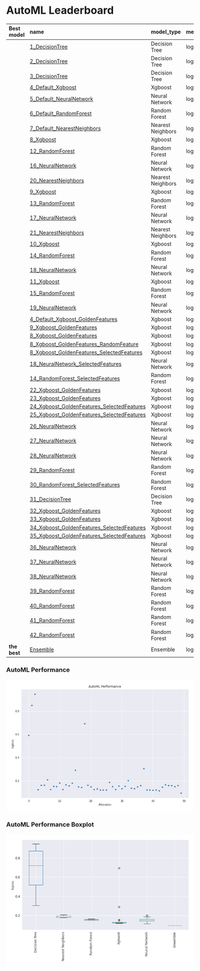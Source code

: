 # AutoML Leaderboard

| Best model   | name                                                                                               | model_type        | metric_type   |   metric_value |   train_time |   single_prediction_time |
|:-------------|:---------------------------------------------------------------------------------------------------|:------------------|:--------------|---------------:|-------------:|-------------------------:|
|              | [1_DecisionTree](1_DecisionTree/README.md)                                                         | Decision Tree     | logloss       |      0.591461  |        59.37 |                   0.0508 |
|              | [2_DecisionTree](2_DecisionTree/README.md)                                                         | Decision Tree     | logloss       |      0.849292  |        40.22 |                   0.0524 |
|              | [3_DecisionTree](3_DecisionTree/README.md)                                                         | Decision Tree     | logloss       |      0.947043  |        39.96 |                   0.063  |
|              | [4_Default_Xgboost](4_Default_Xgboost/README.md)                                                   | Xgboost           | logloss       |      0.123851  |        43.14 |                   0.0753 |
|              | [5_Default_NeuralNetwork](5_Default_NeuralNetwork/README.md)                                       | Neural Network    | logloss       |      0.161679  |         6.2  |                   0.0911 |
|              | [6_Default_RandomForest](6_Default_RandomForest/README.md)                                         | Random Forest     | logloss       |      0.161012  |        71.77 |                   0.5712 |
|              | [7_Default_NearestNeighbors](7_Default_NearestNeighbors/README.md)                                 | Nearest Neighbors | logloss       |      0.208922  |        46.41 |                   0.5999 |
|              | [8_Xgboost](8_Xgboost/README.md)                                                                   | Xgboost           | logloss       |      0.12602   |        37.61 |                   0.0574 |
|              | [12_RandomForest](12_RandomForest/README.md)                                                       | Random Forest     | logloss       |      0.152671  |        73.67 |                   0.5683 |
|              | [16_NeuralNetwork](16_NeuralNetwork/README.md)                                                     | Neural Network    | logloss       |      0.151237  |         9.22 |                   0.0738 |
|              | [20_NearestNeighbors](20_NearestNeighbors/README.md)                                               | Nearest Neighbors | logloss       |      0.182846  |        43.5  |                   0.5958 |
|              | [9_Xgboost](9_Xgboost/README.md)                                                                   | Xgboost           | logloss       |      0.125413  |        36.66 |                   0.0564 |
|              | [13_RandomForest](13_RandomForest/README.md)                                                       | Random Forest     | logloss       |      0.16646   |        70.3  |                   0.5687 |
|              | [17_NeuralNetwork](17_NeuralNetwork/README.md)                                                     | Neural Network    | logloss       |      0.158296  |         6.54 |                   0.0852 |
|              | [21_NearestNeighbors](21_NearestNeighbors/README.md)                                               | Nearest Neighbors | logloss       |      0.180338  |        43.71 |                   0.5941 |
|              | [10_Xgboost](10_Xgboost/README.md)                                                                 | Xgboost           | logloss       |      0.291739  |        37.17 |                   0.0606 |
|              | [14_RandomForest](14_RandomForest/README.md)                                                       | Random Forest     | logloss       |      0.149262  |        68.6  |                   0.5702 |
|              | [18_NeuralNetwork](18_NeuralNetwork/README.md)                                                     | Neural Network    | logloss       |      0.143663  |         6.87 |                   0.0934 |
|              | [11_Xgboost](11_Xgboost/README.md)                                                                 | Xgboost           | logloss       |      0.693092  |        27.4  |                   0.0588 |
|              | [15_RandomForest](15_RandomForest/README.md)                                                       | Random Forest     | logloss       |      0.160851  |        74.48 |                   0.5697 |
|              | [19_NeuralNetwork](19_NeuralNetwork/README.md)                                                     | Neural Network    | logloss       |      0.14853   |         6.11 |                   0.0758 |
|              | [4_Default_Xgboost_GoldenFeatures](4_Default_Xgboost_GoldenFeatures/README.md)                     | Xgboost           | logloss       |      0.126913  |        51.15 |                   0.1023 |
|              | [9_Xgboost_GoldenFeatures](9_Xgboost_GoldenFeatures/README.md)                                     | Xgboost           | logloss       |      0.13064   |        40.57 |                   0.0968 |
|              | [8_Xgboost_GoldenFeatures](8_Xgboost_GoldenFeatures/README.md)                                     | Xgboost           | logloss       |      0.120553  |        37.78 |                   0.108  |
|              | [8_Xgboost_GoldenFeatures_RandomFeature](8_Xgboost_GoldenFeatures_RandomFeature/README.md)         | Xgboost           | logloss       |      0.120553  |        19.02 |                   0.0992 |
|              | [8_Xgboost_GoldenFeatures_SelectedFeatures](8_Xgboost_GoldenFeatures_SelectedFeatures/README.md)   | Xgboost           | logloss       |      0.121005  |        32.66 |                   0.0862 |
|              | [18_NeuralNetwork_SelectedFeatures](18_NeuralNetwork_SelectedFeatures/README.md)                   | Neural Network    | logloss       |      0.187581  |         4.93 |                   0.0683 |
|              | [14_RandomForest_SelectedFeatures](14_RandomForest_SelectedFeatures/README.md)                     | Random Forest     | logloss       |      0.149797  |        37.67 |                   0.5681 |
|              | [22_Xgboost_GoldenFeatures](22_Xgboost_GoldenFeatures/README.md)                                   | Xgboost           | logloss       |      0.126913  |        41.6  |                   0.1015 |
|              | [23_Xgboost_GoldenFeatures](23_Xgboost_GoldenFeatures/README.md)                                   | Xgboost           | logloss       |      0.154631  |        38.26 |                   0.0969 |
|              | [24_Xgboost_GoldenFeatures_SelectedFeatures](24_Xgboost_GoldenFeatures_SelectedFeatures/README.md) | Xgboost           | logloss       |      0.131613  |        28.78 |                   0.0987 |
|              | [25_Xgboost_GoldenFeatures_SelectedFeatures](25_Xgboost_GoldenFeatures_SelectedFeatures/README.md) | Xgboost           | logloss       |      0.152201  |        35.4  |                   0.0878 |
|              | [26_NeuralNetwork](26_NeuralNetwork/README.md)                                                     | Neural Network    | logloss       |      0.202014  |         5.8  |                   0.0945 |
|              | [27_NeuralNetwork](27_NeuralNetwork/README.md)                                                     | Neural Network    | logloss       |      0.138116  |         5.78 |                   0.0726 |
|              | [28_NeuralNetwork](28_NeuralNetwork/README.md)                                                     | Neural Network    | logloss       |      0.132935  |         6.37 |                   0.0828 |
|              | [29_RandomForest](29_RandomForest/README.md)                                                       | Random Forest     | logloss       |      0.148964  |        68.33 |                   0.5715 |
|              | [30_RandomForest_SelectedFeatures](30_RandomForest_SelectedFeatures/README.md)                     | Random Forest     | logloss       |      0.159431  |        37.55 |                   0.5704 |
|              | [31_DecisionTree](31_DecisionTree/README.md)                                                       | Decision Tree     | logloss       |      0.305727  |        27.58 |                   0.0632 |
|              | [32_Xgboost_GoldenFeatures](32_Xgboost_GoldenFeatures/README.md)                                   | Xgboost           | logloss       |      0.121903  |        40.97 |                   0.0945 |
|              | [33_Xgboost_GoldenFeatures](33_Xgboost_GoldenFeatures/README.md)                                   | Xgboost           | logloss       |      0.122331  |        36.49 |                   0.0986 |
|              | [34_Xgboost_GoldenFeatures_SelectedFeatures](34_Xgboost_GoldenFeatures_SelectedFeatures/README.md) | Xgboost           | logloss       |      0.119768  |        38.18 |                   0.0868 |
|              | [35_Xgboost_GoldenFeatures_SelectedFeatures](35_Xgboost_GoldenFeatures_SelectedFeatures/README.md) | Xgboost           | logloss       |      0.121771  |        26.19 |                   0.0839 |
|              | [36_NeuralNetwork](36_NeuralNetwork/README.md)                                                     | Neural Network    | logloss       |      0.114987  |         6.62 |                   0.0878 |
|              | [37_NeuralNetwork](37_NeuralNetwork/README.md)                                                     | Neural Network    | logloss       |      0.146743  |         5.95 |                   0.0781 |
|              | [38_NeuralNetwork](38_NeuralNetwork/README.md)                                                     | Neural Network    | logloss       |      0.165301  |         5.77 |                   0.0811 |
|              | [39_RandomForest](39_RandomForest/README.md)                                                       | Random Forest     | logloss       |      0.159557  |        69.68 |                   0.573  |
|              | [40_RandomForest](40_RandomForest/README.md)                                                       | Random Forest     | logloss       |      0.158581  |        70.81 |                   0.5785 |
|              | [41_RandomForest](41_RandomForest/README.md)                                                       | Random Forest     | logloss       |      0.149785  |        71.46 |                   0.5643 |
|              | [42_RandomForest](42_RandomForest/README.md)                                                       | Random Forest     | logloss       |      0.160166  |        69.47 |                   0.5639 |
| **the best** | [Ensemble](Ensemble/README.md)                                                                     | Ensemble          | logloss       |      0.0942539 |         2.35 |                   0.4488 |

### AutoML Performance
![AutoML Performance](ldb_performance.png)

### AutoML Performance Boxplot
![AutoML Performance Boxplot](ldb_performance_boxplot.png)